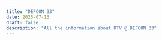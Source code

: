 ```yaml
---
title: "DEFCON 33"
date: 2025-07-13
draft: false
description: "All the information about RTV @ DEFCON 33"
---
```

